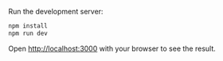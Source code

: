 Run the development server:

```bash
npm install
npm run dev
```

Open [http://localhost:3000](http://localhost:3000) with your browser to see the result.
